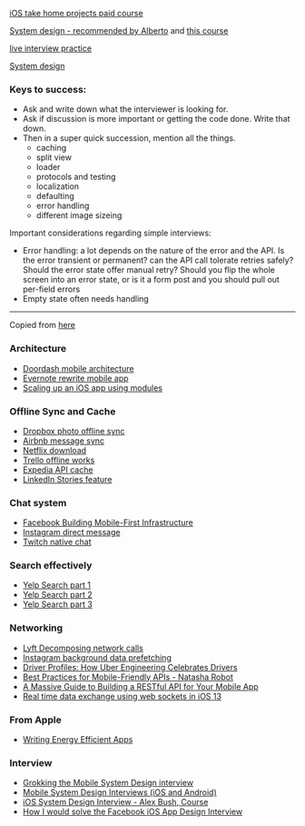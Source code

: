 [iOS take home projects paid course](https://www.youtube.com/watch?v=MSIe2y6Fee8)

[System design - recommended by Alberto](https://www.educative.io/) and [this course](https://www.educative.io/courses/grokking-the-system-design-interview)

[live interview practice](https://www.pramp.com/)

[System design](https://blog.pragmaticengineer.com/preparing-for-the-systems-design-and-coding-interviews/)

### Keys to success: 
- Ask and write down what the interviewer is looking for. 
- Ask if discussion is more important or getting the code done. Write that down. 
- Then in a super quick succession, mention all the things. 
  - caching
  - split view
  - loader
  - protocols and testing
  - localization
  - defaulting
  - error handling
  - different image sizeing

Important considerations regarding simple interviews: 
- Error handling: a lot depends on the nature of the error and the API. Is the error transient or permanent? can the API call tolerate retries safely? Should the error state offer manual retry? Should you flip the whole screen into an error state, or is it a form post and you should pull out per-field errors
- Empty state often needs handling

----


Copied from [here](https://gist.github.com/atierian/610538f39a4844881e20b673f4c8e8dc)

### Architecture
- [Doordash mobile architecture](https://doordash.engineering/2019/12/12/our-tech-stack-in-the-android-dasher-app/)
- [Evernote rewrite mobile app](https://evernote.com/blog/we-rebuilt-evernote-for-ios-in-swift/)
- [Scaling up an iOS app using modules](https://engineering.depop.com/scaling-up-an-ios-app-with-modularisation-8cd280d6b2b8)
### Offline Sync and Cache
- [Dropbox photo offline sync](https://dropbox.tech/mobile/building-carousel-part-i-how-we-made-our-networked-mobile-app-feel-fast-and-local)
- [Airbnb message sync](https://medium.com/airbnb-engineering/messaging-sync-scaling-mobile-messaging-at-airbnb-659142036f06)
- [Netflix download](https://www.youtube.com/watch?v=x1fF6_U9jdY)
- [Trello offline works](https://tech.trello.com/sync-architecture/)
- [Expedia API cache](https://medium.com/expedia-group-tech/how-apollo-android-client-cache-works-at-vrbo-73334d98af43)
- [LinkedIn Stories feature](https://engineering.linkedin.com/blog/2020/building-stories-on-ios)
### Chat system
- [Facebook Building Mobile-First Infrastructure](https://engineering.fb.com/2014/10/09/production-engineering/building-mobile-first-infrastructure-for-messenger/)
- [Instagram direct message](https://instagram-engineering.com/making-direct-messages-reliable-and-fast-a152bdfd697f)
- [Twitch native chat](https://blog.twitch.tv/en/2016/07/15/high-performing-native-chat-on-twitch-79c1492eca06/)
### Search effectively
- [Yelp Search part 1](https://engineeringblog.yelp.com/2018/05/android-search-perf-improvements-part-1.html)
- [Yelp Search part 2](https://engineeringblog.yelp.com/2018/05/android-search-perf-improvements-part-2.html)
- [Yelp Search part 3](https://engineeringblog.yelp.com/2018/06/android-search-perf-improvements-part-3.html)
### Networking
- [Lyft Decomposing network calls](https://eng.lyft.com/decomposing-network-calls-on-the-lyft-mobile-apps-c352de8e5e77)
- [Instagram background data prefetching](https://instagram-engineering.com/improving-performance-with-background-data-prefetching-b191acb39898)
- [Driver Profiles: How Uber Engineering Celebrates Drivers](https://eng.uber.com/driver-profiles/)
- [Best Practices for Mobile-Friendly APIs - Natasha Robot](https://www.natashatherobot.com/best-practices-mobile-friendly-apis/)
- [A Massive Guide to Building a RESTful API for Your Mobile App](https://savvyapps.com/blog/how-to-build-restful-api-mobile-app)
- [Real time data exchange using web sockets in iOS 13](https://www.donnywals.com/real-time-data-exchange-using-web-sockets-in-ios-13/)
### From Apple
- [Writing Energy Efficient Apps](https://apple.co/2EsDQ85)
### Interview
- [Grokking the Mobile System Design interview](https://medium.com/@goncharov.artemv/grokking-the-mobile-system-design-interview-6a06fa94491b)
- [Mobile System Design Interviews (iOS and Android)](https://blog.usejournal.com/mobile-system-design-interviews-ios-and-android-f5d360292c22)
- [iOS System Design Interview - Alex Bush, Course](https://iosinterviewguide.com/system-design-interview)
- [How I would solve the Facebook iOS App Design Interview](https://www.davidseek.com/fb/)

